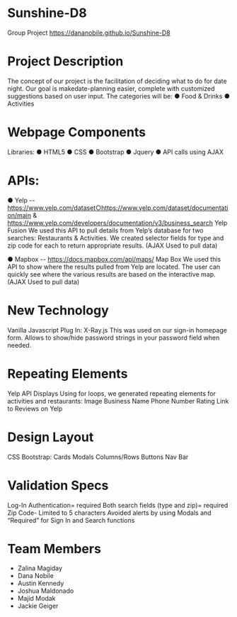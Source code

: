 # Sunshine-D8


Group Project
https://dananobile.github.io/Sunshine-D8

# Project Description 
The concept of our project is the facilitation of deciding what to do for date night. Our goal is makedate-planning easier, complete with customized suggestions based on user input. The categories will be:
● Food & Drinks
● Activities

# Webpage Components
Libraries​:
● HTML5
● CSS
● Bootstrap
● Jquery
● API calls using AJAX

# APIs:
● Yelp -- https://www.yelp.com/dataset○https://www.yelp.com/dataset/documentation/main & https://www.yelp.com/developers/documentation/v3/business_search
Yelp Fusion
We used this API to pull details from Yelp’s database for two searches: Restaurants & Activities. 
We created selector fields for type and zip code for each to return appropriate results.
(AJAX Used to pull data) 

● Mapbox -- https://docs.mapbox.com/api/maps/
Map Box
We used this API to show where the results pulled from Yelp are located. The user can quickly see where the various results are based on the interactive map. 
(AJAX Used to pull data)

# New Technology
Vanilla Javascript Plug In: X-Ray.js
This was used on our sign-in homepage form.
Allows to show/hide password strings in your password field when needed.

# Repeating Elements
Yelp API Displays
Using for loops, we generated repeating elements for activities and restaurants:
Image
Business Name
Phone Number
Rating
Link to Reviews on Yelp

# Design Layout
CSS
Bootstrap:
Cards
Modals
Columns/Rows
Buttons
Nav Bar

# Validation Specs
Log-In Authentication= required
Both search fields (type and zip)= required
Zip Code- Limited to 5 characters
Avoided alerts by using Modals and “Required”  for Sign In and Search functions


# Team Members 
* Zalina Magiday
* Dana Nobile 
* Austin Kennedy 
* Joshua Maldonado
* Majid Modak
* Jackie Geiger 
